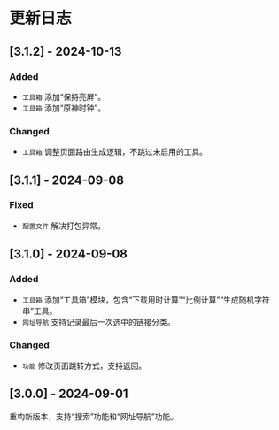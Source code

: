# 更新日志

## [3.1.2] - 2024-10-13

### Added

- `工具箱` 添加“保持亮屏”。
- `工具箱` 添加“原神时钟”。

### Changed

- `工具箱` 调整页面路由生成逻辑，不跳过未启用的工具。

## [3.1.1] - 2024-09-08

### Fixed

- `配置文件` 解决打包异常。

## [3.1.0] - 2024-09-08

### Added

- `工具箱` 添加“工具箱”模块，包含“下载用时计算”“比例计算”“生成随机字符串”工具。
- `网址导航` 支持记录最后一次选中的链接分类。

### Changed

- `功能` 修改页面跳转方式，支持返回。

## [3.0.0] - 2024-09-01

重构新版本，支持“搜索”功能和“网址导航”功能。
